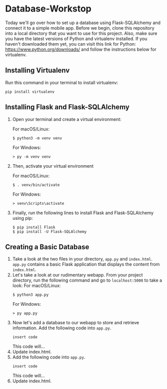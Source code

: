 # Database-Workstop

Today we'll go over how to set up a database using Flask-SQLAlchemy and connect it to a simple mobile app. Before we begin, clone this repository into a local directory that you want to use for this project. Also, make sure you have the latest versions of Python and virtualenv installed. If you haven't downloaded them yet, you can visit this link for Python: https://www.python.org/downloads/ and follow the instructions below for virtualenv.

## Installing Virtualenv

Run this command in your terminal to install virtualenv:
    
    pip install virtualenv

## Installing Flask and Flask-SQLAlchemy

1. Open your terminal and create a virtual environment:

    For macOS/Linux:
    ~~~
    $ python3 -m venv venv
    ~~~
    For Windows:
    ~~~
    > py -m venv venv
    ~~~
2. Then, activate your virtual environment

    For macOS/Linux:
    ~~~
    $ . venv/bin/activate
    ~~~
    For Windows:
    ~~~
    > venv\Scripts\activate
    ~~~
3. Finally, run the following lines to install Flask and Flask-SQLAlchemy using pip:
    ~~~
    $ pip install Flask
    $ pip install -U Flask-SQLAlchemy
    ~~~

## Creating a Basic Database

1. Take a look at the two files in your directory, `app.py` and `index.html`. `app.py` contains a basic Flask application that displays the content from `index.html`. 
2. Let's take a look at our rudimentary webapp. From your project directory, run the following command and go to `localhost:5000` to take a look:
    For macOS/Linux:
    ~~~
    $ python3 app.py
    ~~~
    For Windows:
    ~~~
    > py app.py
    ~~~
3. Now let's add a database to our webapp to store and retrieve information. Add the following code into `app.py`.
    ~~~
    insert code
    ~~~
    This code will...
5. Update index.html.
6. Add the following code into `app.py`.
    ~~~
    insert code
    ~~~
    This code will...
7. Update index.html.
